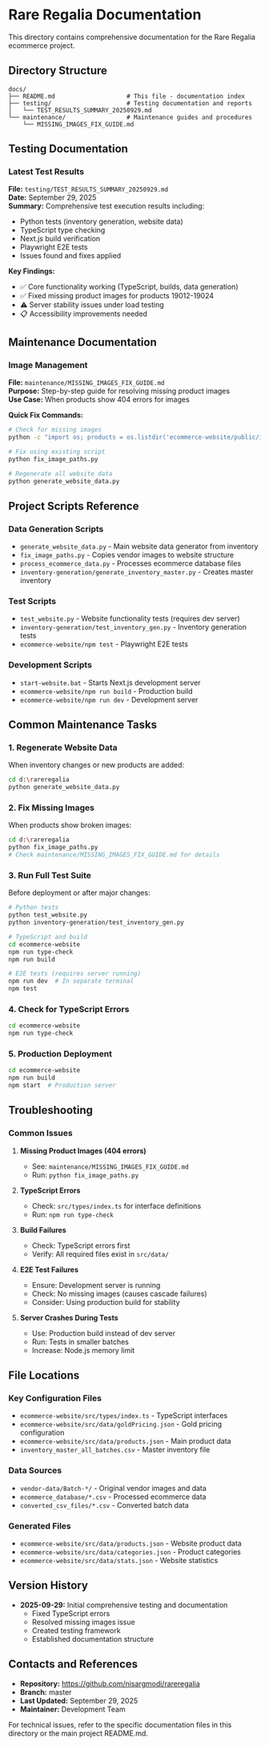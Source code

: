 # Rare Regalia Documentation

This directory contains comprehensive documentation for the Rare Regalia ecommerce project.

## Directory Structure

```
docs/
├── README.md                    # This file - documentation index
├── testing/                     # Testing documentation and reports
│   └── TEST_RESULTS_SUMMARY_20250929.md
└── maintenance/                 # Maintenance guides and procedures
    └── MISSING_IMAGES_FIX_GUIDE.md
```

## Testing Documentation

### Latest Test Results
**File:** `testing/TEST_RESULTS_SUMMARY_20250929.md`  
**Date:** September 29, 2025  
**Summary:** Comprehensive test execution results including:
- Python tests (inventory generation, website data)
- TypeScript type checking
- Next.js build verification
- Playwright E2E tests
- Issues found and fixes applied

**Key Findings:**
- ✅ Core functionality working (TypeScript, builds, data generation)
- ✅ Fixed missing product images for products 19012-19024
- ⚠️ Server stability issues under load testing
- 📋 Accessibility improvements needed

## Maintenance Documentation

### Image Management
**File:** `maintenance/MISSING_IMAGES_FIX_GUIDE.md`  
**Purpose:** Step-by-step guide for resolving missing product images  
**Use Case:** When products show 404 errors for images

**Quick Fix Commands:**
```bash
# Check for missing images
python -c "import os; products = os.listdir('ecommerce-website/public/images/products'); missing = [str(i) for i in range(19012, 19025) if str(i) not in products]; print('Missing:', missing)"

# Fix using existing script
python fix_image_paths.py

# Regenerate all website data
python generate_website_data.py
```

## Project Scripts Reference

### Data Generation Scripts
- `generate_website_data.py` - Main website data generator from inventory
- `fix_image_paths.py` - Copies vendor images to website structure
- `process_ecommerce_data.py` - Processes ecommerce database files
- `inventory-generation/generate_inventory_master.py` - Creates master inventory

### Test Scripts
- `test_website.py` - Website functionality tests (requires dev server)
- `inventory-generation/test_inventory_gen.py` - Inventory generation tests
- `ecommerce-website/npm test` - Playwright E2E tests

### Development Scripts
- `start-website.bat` - Starts Next.js development server
- `ecommerce-website/npm run build` - Production build
- `ecommerce-website/npm run dev` - Development server

## Common Maintenance Tasks

### 1. Regenerate Website Data
When inventory changes or new products are added:
```bash
cd d:\rareregalia
python generate_website_data.py
```

### 2. Fix Missing Images
When products show broken images:
```bash
cd d:\rareregalia
python fix_image_paths.py
# Check maintenance/MISSING_IMAGES_FIX_GUIDE.md for details
```

### 3. Run Full Test Suite
Before deployment or after major changes:
```bash
# Python tests
python test_website.py
python inventory-generation/test_inventory_gen.py

# TypeScript and build
cd ecommerce-website
npm run type-check
npm run build

# E2E tests (requires server running)
npm run dev  # In separate terminal
npm test
```

### 4. Check for TypeScript Errors
```bash
cd ecommerce-website
npm run type-check
```

### 5. Production Deployment
```bash
cd ecommerce-website
npm run build
npm start  # Production server
```

## Troubleshooting

### Common Issues

1. **Missing Product Images (404 errors)**
   - See: `maintenance/MISSING_IMAGES_FIX_GUIDE.md`
   - Run: `python fix_image_paths.py`

2. **TypeScript Errors**
   - Check: `src/types/index.ts` for interface definitions
   - Run: `npm run type-check`

3. **Build Failures**
   - Check: TypeScript errors first
   - Verify: All required files exist in `src/data/`

4. **E2E Test Failures**
   - Ensure: Development server is running
   - Check: No missing images (causes cascade failures)
   - Consider: Using production build for stability

5. **Server Crashes During Tests**
   - Use: Production build instead of dev server
   - Run: Tests in smaller batches
   - Increase: Node.js memory limit

## File Locations

### Key Configuration Files
- `ecommerce-website/src/types/index.ts` - TypeScript interfaces
- `ecommerce-website/src/data/goldPricing.json` - Gold pricing configuration
- `ecommerce-website/src/data/products.json` - Main product data
- `inventory_master_all_batches.csv` - Master inventory file

### Data Sources
- `vendor-data/Batch-*/` - Original vendor images and data
- `ecommerce_database/*.csv` - Processed ecommerce data
- `converted_csv_files/*.csv` - Converted batch data

### Generated Files
- `ecommerce-website/src/data/products.json` - Website product data
- `ecommerce-website/src/data/categories.json` - Product categories
- `ecommerce-website/src/data/stats.json` - Website statistics

## Version History

- **2025-09-29:** Initial comprehensive testing and documentation
  - Fixed TypeScript errors
  - Resolved missing images issue
  - Created testing framework
  - Established documentation structure

## Contacts and References

- **Repository:** https://github.com/nisargmodi/rareregalia
- **Branch:** master
- **Last Updated:** September 29, 2025
- **Maintainer:** Development Team

For technical issues, refer to the specific documentation files in this directory or the main project README.md.